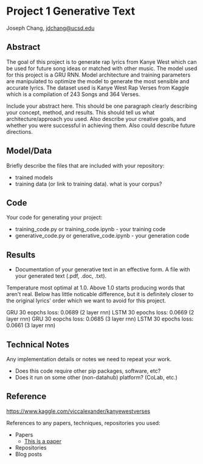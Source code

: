 # Project 1 Generative Text

Joseph Chang, jdchang@ucsd.edu

## Abstract

The goal of this project is to generate rap lyrics from Kanye West which can be used for future song ideas or matched with other music. The model used for this project is a GRU RNN. Model architecture and training parameters are manipulated to optimize the model to generate the most sensible and accurate lyrics. The dataset used is Kanye West Rap Verses from Kaggle which is a compilation of 243 Songs and 364 Verses.


Include your abstract here. This should be one paragraph clearly describing your concept, method, and results. This should tell us what architecture/approach you used. Also describe your creative goals, and whether you were successful in achieving them. Also could describe future directions.

## Model/Data

Briefly describe the files that are included with your repository:
- trained models
- training data (or link to training data). what is your corpus?

## Code

Your code for generating your project:
- training_code.py or training_code.ipynb - your training code
- generative_code.py or generative_code.ipynb - your generation code

## Results

- Documentation of your generative text in an effective form. A file with your generated text (.pdf, .doc, .txt). 

Temperature most optimal at 1.0. Above 1.0 starts producing words that aren't real. Below has little noticable difference, but it is definitely closer to the original lyrics' order which we want to avoid for this project.

GRU  30 eopchs loss: 0.0689 (2 layer rnn)
LSTM 30 epochs loss: 0.0669 (2 layer rnn)
GRU  30 eopchs loss: 0.0685 (3 layer rnn)
LSTM 30 epochs loss: 0.0661 (3 layer rnn)

## Technical Notes

Any implementation details or notes we need to repeat your work. 
- Does this code require other pip packages, software, etc?
- Does it run on some other (non-datahub) platform? (CoLab, etc.)

## Reference

https://www.kaggle.com/viccalexander/kanyewestverses

References to any papers, techniques, repositories you used:
- Papers
  - [This is a paper](this_is_the_link.pdf)
- Repositories
- Blog posts

